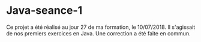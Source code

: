 # Java-seance-1

Ce projet a été réalisé au jour 27 de ma formation, le 10/07/2018. Il s'agissait de nos premiers exercices en Java. Une correction a été faite en commun.
